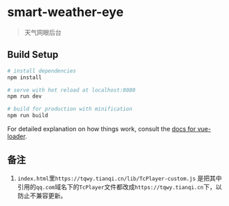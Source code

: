 # smart-weather-eye

> 天气网眼后台

## Build Setup

``` bash
# install dependencies
npm install

# serve with hot reload at localhost:8080
npm run dev

# build for production with minification
npm run build
```

For detailed explanation on how things work, consult the [docs for vue-loader](http://vuejs.github.io/vue-loader).


## 备注
1. `index.html`里`https://tqwy.tianqi.cn/lib/TcPlayer-custom.js` 是把其中引用的`qq.com`域名下的`TcPlayer`文件都改成`https://tqwy.tianqi.cn`下，以防止不兼容更新。